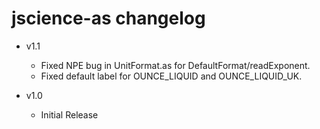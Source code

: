 jscience-as changelog
=====================

* v1.1
   * Fixed NPE bug in UnitFormat.as for DefaultFormat/readExponent.
   * Fixed default label for OUNCE_LIQUID and OUNCE_LIQUID_UK.

* v1.0
   * Initial Release
